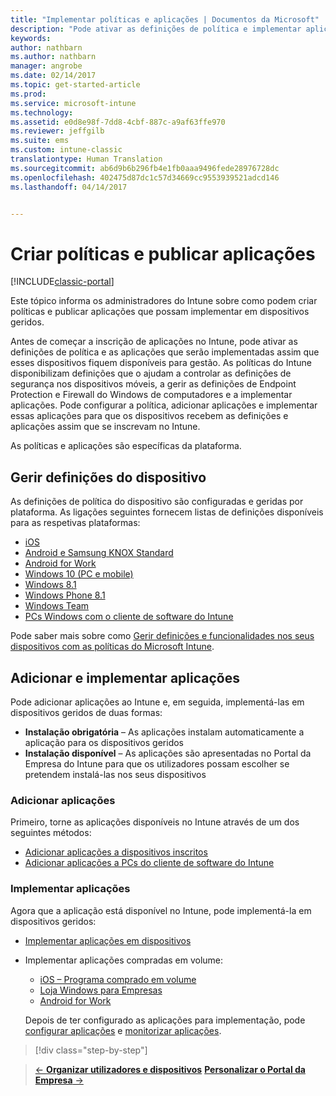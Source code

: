 ```yaml
---
title: "Implementar políticas e aplicações | Documentos da Microsoft"
description: "Pode ativar as definições de política e implementar aplicações que serão aplicadas assim que os dispositivos são inscritos na gestão."
keywords: 
author: nathbarn
ms.author: nathbarn
manager: angrobe
ms.date: 02/14/2017
ms.topic: get-started-article
ms.prod: 
ms.service: microsoft-intune
ms.technology: 
ms.assetid: e0d8e98f-7dd8-4cbf-887c-a9af63ffe970
ms.reviewer: jeffgilb
ms.suite: ems
ms.custom: intune-classic
translationtype: Human Translation
ms.sourcegitcommit: ab6d9b6b296fb4e1fb0aaa9496fede28976728dc
ms.openlocfilehash: 402475d87dc1c57d34669cc9553939521adcd146
ms.lasthandoff: 04/14/2017


---
```


# <a name="create-policies-and-publish-apps"></a>Criar políticas e publicar aplicações

[!INCLUDE[classic-portal](../includes/classic-portal.md)]

Este tópico informa os administradores do Intune sobre como podem criar políticas e publicar aplicações que possam implementar em dispositivos geridos.

Antes de começar a inscrição de aplicações no Intune, pode ativar as definições de política e as aplicações que serão implementadas assim que esses dispositivos fiquem disponíveis para gestão. As políticas do Intune disponibilizam definições que o ajudam a controlar as definições de segurança nos dispositivos móveis, a gerir as definições de Endpoint Protection e Firewall do Windows de computadores e a implementar aplicações. Pode configurar a política, adicionar aplicações e implementar essas aplicações para que os dispositivos recebem as definições e aplicações assim que se inscrevam no Intune.

As políticas e aplicações são específicas da plataforma.

## <a name="manage-device-settings"></a>Gerir definições do dispositivo

 As definições de política do dispositivo são configuradas e geridas por plataforma. As ligações seguintes fornecem listas de definições disponíveis para as respetivas plataformas:

- [iOS](https://docs.microsoft.com/intune/deploy-use/ios-policy-settings-in-microsoft-intune)
- [Android e Samsung KNOX Standard](https://docs.microsoft.com/intune/deploy-use/android-policy-settings-in-microsoft-intune)
- [Android for Work](https://docs.microsoft.com/intune/deploy-use/android-for-work-policy-settings-in-microsoft-intune)
- [Windows 10 (PC e mobile)](https://docs.microsoft.com/intune/deploy-use/windows-10-policy-settings-in-microsoft-intune)
- [Windows 8.1](https://docs.microsoft.com/intune/deploy-use/windows-configuration-policy-settings-in-microsoft-intune)
- [Windows Phone 8.1](https://docs.microsoft.com/intune/deploy-use/windows-phone-8-1-policy-settings-in-microsoft-intune)
- [Windows Team](https://docs.microsoft.com/intune/deploy-use/windows-team-configuration-policy-settings-in-microsoft-intune)
- [PCs Windows com o cliente de software do Intune](https://docs.microsoft.com/intune/deploy-use/policies-to-protect-windows-pcs-in-microsoft-intune)

Pode saber mais sobre como [Gerir definições e funcionalidades nos seus dispositivos com as políticas do Microsoft Intune](https://docs.microsoft.com/intune/deploy-use/manage-settings-and-features-on-your-devices-with-microsoft-intune-policies).

## <a name="add-and-deploy-apps"></a>Adicionar e implementar aplicações

Pode adicionar aplicações ao Intune e, em seguida, implementá-las em dispositivos geridos de duas formas:
- **Instalação obrigatória** – As aplicações instalam automaticamente a aplicação para os dispositivos geridos
- **Instalação disponível** – As aplicações são apresentadas no Portal da Empresa do Intune para que os utilizadores possam escolher se pretendem instalá-las nos seus dispositivos

### <a name="add-apps"></a>Adicionar aplicações

Primeiro, torne as aplicações disponíveis no Intune através de um dos seguintes métodos:
- [Adicionar aplicações a dispositivos inscritos](https://docs.microsoft.com/intune/deploy-use/add-apps-for-mobile-devices-in-microsoft-intune)
- [Adicionar aplicações a PCs do cliente de software do Intune](https://docs.microsoft.com/intune/deploy-use/add-apps-for-windows-pcs-in-microsoft-intune)

### <a name="deploy-apps"></a>Implementar aplicações

Agora que a aplicação está disponível no Intune, pode implementá-la em dispositivos geridos:
- [Implementar aplicações em dispositivos](https://docs.microsoft.com/intune/deploy-use/deploy-use/deploy-apps-in-microsoft-intune)
- Implementar aplicações compradas em volume:
    - [iOS – Programa comprado em volume](https://docs.microsoft.com/intune/deploy-use/manage-ios-apps-you-purchased-through-a-volume-purchase-program-with-microsoft-intune)
    - [Loja Windows para Empresas](https://docs.microsoft.com/intune/deploy-use/manage-apps-you-purchased-from-the-windows-store-for-business-with-microsoft-intune)
    - [Android for Work](https://docs.microsoft.com/Intune/deploy-use/android-for-work-apps)

    Depois de ter configurado as aplicações para implementação, pode [configurar aplicações](https://docs.microsoft.com/intune/deploy-use/update-apps-using-microsoft-intune) e [monitorizar aplicações](https://docs.microsoft.com/intune/deploy-use/monitor-apps-in-microsoft-intune).

>[!div class="step-by-step"]

>[&larr; **Organizar utilizadores e dispositivos**](.\start-with-a-paid-subscription-to-microsoft-intune-step-5.md)       [**Personalizar o Portal da Empresa** &rarr;](.\start-with-a-paid-subscription-to-microsoft-intune-step-7.md)  

